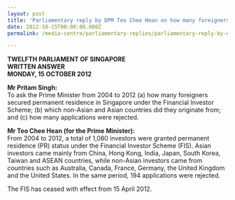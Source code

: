 ```yaml
---
layout: post
title: 'Parliamentary reply by DPM Teo Chee Hean on how many foreigners secured permanent residence in Singapore under FIS'
date: 2012-10-15T00:00:00.000Z
permalink: /media-centre/parliamentary-replies/parliamentary-reply-by-dpm-teo-chee-hean-on-15-oct-2012

---
```



**TWELFTH PARLIAMENT OF SINGAPORE  
WRITTEN ANSWER  
MONDAY, 15 OCTOBER 2012**  

**Mr Pritam Singh:**  
To ask the Prime Minister from 2004 to 2012 (a) how many foreigners secured permanent residence in Singapore under the Financial Investor Scheme; (b) which non-Asian and Asian countries did they originate from; and (c) how many applications were rejected.

**Mr Teo Chee Hean (for the Prime Minister):**  
From 2004 to 2012, a total of 1,080 investors were granted permanent residence (PR) status under the Financial Investor Scheme (FIS). Asian investors came mainly from China, Hong Kong, India, Japan, South Korea, Taiwan and ASEAN countries, while non-Asian investors came from countries such as Australia, Canada, France, Germany, the United Kingdom and the United States. In the same period, 194 applications were rejected.

The FIS has ceased with effect from 15 April 2012.


